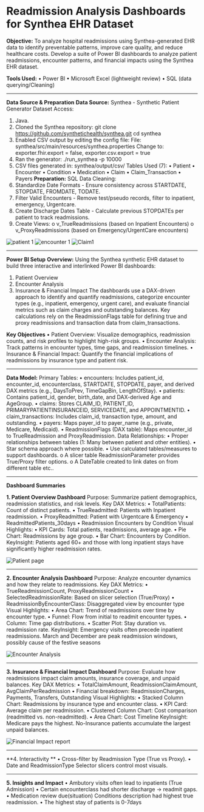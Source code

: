 # Readmission Analysis Dashboards for Synthea EHR Dataset

**Objective:**
To analyze hospital readmissions using Synthea-generated EHR data to identify preventable patterns, improve care quality, and reduce healthcare costs. Develop a suite of Power BI dashboards to analyze patient readmissions, encounter patterns, and financial impacts using the Synthea EHR dataset. 

**Tools Used:**
•	Power BI
•	Microsoft Excel (lightweight review)
•	SQL (data querying/Cleaning)

----

**Data Source & Preparation**
**Data Source:**
Synthea - Synthetic Patient Generator
Dataset Access:
1.	Java.
2.	Cloned the Synthea repository:
            git clone https://github.com/synthetichealth/synthea.git
            cd synthea
3.	Enabled CSV output by editing the config file:
        	File: synthea/src/main/resources/synthea.properties
        	Change to: 	exporter.fhir.export = false,
  	                    exporter.csv.export = true
5.	Ran the generator:
	       ./run_synthea -p 10000
6.	CSV files generated in:
	synthea/output/csv/
Tables Used (7):
•	Patient
•	Encounter
•	Condition
•	Medication
•	Claim
•	Claim_Transaction
•	Payers
**Preparation:**
SQL Data Cleaning:
1.	Standardize Date Formats - Ensure consistency across STARTDATE, STOPDATE, FROMDATE, TODATE.
2.	Filter Valid Encounters - Remove test/pseudo records, filter to inpatient, emergency, Urgentcare.
3.	Create Discharge Dates Table - Calculate previous STOPDATEs per patient to track readmissions.
4.	Create Views:
o	v_TrueReadmissions (based on Inpatient Encounters)
o	v_ProxyReadmissions (based on Emergency/UrgentCare encounters)


![patient 1](https://github.com/user-attachments/assets/df1e96f1-5373-4951-9e0b-d9a768dec884)
![encounter 1](https://github.com/user-attachments/assets/db156eb1-e3d9-4893-ad4d-cc7618638004)
![Claim1](https://github.com/user-attachments/assets/7efc8f59-5924-4b19-83c0-d1b18fc97d3a)

----

**Power BI Setup**
**Overview:**
Using the Synthea synthetic EHR dataset to build three interactive and interlinked Power BI dashboards:
1.	Patient Overview
2.	Encounter Analysis
3.	Insurance & Financial Impact
The dashboards use a DAX-driven approach to identify and quantify readmissions, categorize encounter types (e.g., inpatient, emergency, urgent care), and evaluate financial metrics such as claim charges and outstanding balances. Key calculations rely on the ReadmissionFlags table for defining true and proxy readmissions and transaction data from claim_transactions.

**Key Objectives**
•	Patient Overview: Visualize demographics, readmission counts, and risk profiles to highlight high-risk groups.
•	Encounter Analysis: Track patterns in encounter types, time gaps, and readmission timelines.
•	Insurance & Financial Impact: Quantify the financial implications of readmissions by insurance type and patient risk.

----

**Data Model:**
Primary Tables:
•	encounters: Includes patient_id, encounter_id, encounterclass, STARTDATE, STOPDATE, payer, and derived DAX metrics (e.g., DaysToPrev, TimeGapBin, LengthOfStay).
•	patients: Contains patient_id, gender, birth_date, and DAX-derived Age and AgeGroup.
•	claims: Stores CLAIM_ID, PATIENT_ID, PRIMARYPATIENTINSURANCEID, SERVICEDATE, and APPOINTMENTID.
•	claim_transactions: Includes claim_id, transaction type, amount, and outstanding.
•	payers: Maps payer_id to payer_name (e.g., private, Medicare, Medicaid).
•	ReadmissionFlags (DAX table): Maps encounter_id to TrueReadmission and ProxyReadmission.
Data Relationships:
•	Proper relationships between tables (1: Many between patient and other entities).
•	Star schema approach where possible.
•	Use calculated tables/measures to support dashboards.
o	A slicer table ReadmissionParameter provides True/Proxy filter options.
o	A DateTable created to link dates on from different table etc..

----

**Dashboard Summaries**

**1. Patient Overview Dashboard**
Purpose: Summarize patient demographics, readmission statistics, and risk levels.
Key DAX Metrics:
•	TotalPatients: Count of distinct patients.
•	TrueReadmitted: Patients with Inpatient readmission.
•	ProxyReadmitted: Patient with Urgentcare & Emergency
•	ReadmittedPatients_30days
•	Readmission Encounters by Condition
Visual Highlights:
•	KPI Cards: Total patients, readmissions, average age.
•	Pie Chart: Readmissions by age group.
•	Bar Chart: Encounters by Condition.
KeyInsight:
Patients aged 60+ and those with long inpatient stays have significantly higher readmission rates.

![Patient page](https://github.com/user-attachments/assets/a3eb5fd4-a662-408b-8579-3a71b38753c9)

----

**2. Encounter Analysis Dashboard**
Purpose: Analyze encounter dynamics and how they relate to readmissions.
Key DAX Metrics:
•	TrueReadmissionCount, ProxyReadmissionCount
•	SelectedReadmissionRate: Based on slicer selection (True/Proxy)
•	ReadmissionByEncounterClass: Disaggregated view by encounter type
Visual Highlights:
•	Area Chart: Trend of readmissions over time by encounter type.
•	Funnel: Flow from initial to readmit encounter types.
•	Column: Time gap distributions.
•	Scatter Plot: Stay duration vs. readmission rate.
KeyInsight:
Emergency visits often precede inpatient readmissions. March and December are peak readmission windows, possibly cause of the festive seasons

![Encounter Analysis](https://github.com/user-attachments/assets/6cc3455c-2a55-46a6-b4f2-a892576d8157)

----

**3. Insurance & Financial Impact Dashboard**
Purpose: Evaluate how readmissions impact claim amounts, insurance coverage, and unpaid balances.
Key DAX Metrics:
•	TotalClaimAmount, ReadmissionClaimAmount, AvgClaimPerReadmission
•	Financial breakdown: ReadmissionCharges, Payments, Transfers, Outstanding
Visual Highlights:
•	Stacked Column Chart: Readmissions by insurance type and encounter class.
•	KPI Card: Average claim per readmission.
•	Clustered Column Chart: Cost comparison (readmitted vs. non-readmitted).
•	Area Chart: Cost Timeline 
KeyInsight:
Medicare pays the highest. No-Insurance patients accumulate the largest unpaid balances.

![Financial Impact report](https://github.com/user-attachments/assets/3ff6ea95-f69e-422e-9019-1d3f137b8c27)

----

**4. Interactivity **
•	Cross-filter by Readmission Type (True vs Proxy).
•	Date and ReadmissionType Selector slicers control most visuals.

----

**5. Insights and Impact**
•	Ambutory visits often lead to inpatients (True Admission)
•	Certain encounterclass had shorter discharge → readmit gaps.
•	Medication review due(situation) Conditions description had highest true readmission.
•	The highest stay of patients is 0-7days


